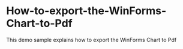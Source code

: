 # How-to-export-the-WinForms-Chart-to-Pdf
This demo sample explains how to export the WinForms Chart to Pdf
